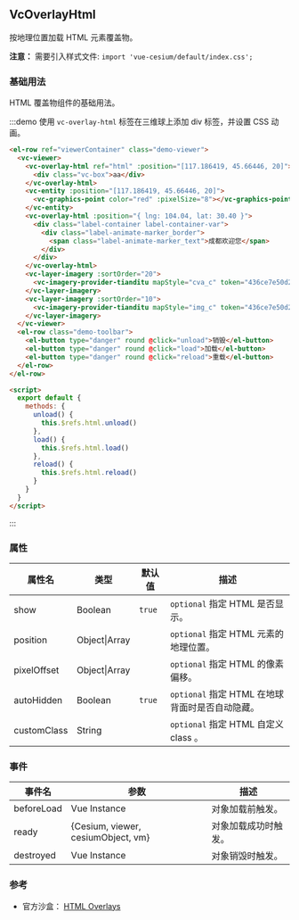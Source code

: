## VcOverlayHtml

按地理位置加载 HTML 元素覆盖物。

**注意：** 需要引入样式文件: `import 'vue-cesium/default/index.css';`

### 基础用法

HTML 覆盖物组件的基础用法。

:::demo 使用 `vc-overlay-html` 标签在三维球上添加 div 标签，并设置 CSS 动画。

```html
<el-row ref="viewerContainer" class="demo-viewer">
  <vc-viewer>
    <vc-overlay-html ref="html" :position="[117.186419, 45.66446, 20]">
      <div class="vc-box">aa</div>
    </vc-overlay-html>
    <vc-entity :position="[117.186419, 45.66446, 20]">
      <vc-graphics-point color="red" :pixelSize="8"></vc-graphics-point>
    </vc-entity>
    <vc-overlay-html :position="{ lng: 104.04, lat: 30.40 }">
      <div class="label-container label-container-var">
        <div class="label-animate-marker_border">
          <span class="label-animate-marker_text">成都欢迎您</span>
        </div>
      </div>
    </vc-overlay-html>
    <vc-layer-imagery :sortOrder="20">
      <vc-imagery-provider-tianditu mapStyle="cva_c" token="436ce7e50d27eede2f2929307e6b33c0"></vc-imagery-provider-tianditu>
    </vc-layer-imagery>
    <vc-layer-imagery :sortOrder="10">
      <vc-imagery-provider-tianditu mapStyle="img_c" token="436ce7e50d27eede2f2929307e6b33c0"></vc-imagery-provider-tianditu>
    </vc-layer-imagery>
  </vc-viewer>
  <el-row class="demo-toolbar">
    <el-button type="danger" round @click="unload">销毁</el-button>
    <el-button type="danger" round @click="load">加载</el-button>
    <el-button type="danger" round @click="reload">重载</el-button>
  </el-row>
</el-row>

<script>
  export default {
    methods: {
      unload() {
        this.$refs.html.unload()
      },
      load() {
        this.$refs.html.load()
      },
      reload() {
        this.$refs.html.reload()
      }
    }
  }
</script>
```

:::

### 属性

| 属性名      | 类型          | 默认值 | 描述                                            |
| ----------- | ------------- | ------ | ----------------------------------------------- |
| show        | Boolean       | `true` | `optional` 指定 HTML 是否显示。                 |
| position    | Object\|Array |        | `optional` 指定 HTML 元素的地理位置。           |
| pixelOffset | Object\|Array |        | `optional` 指定 HTML 的像素偏移。               |
| autoHidden  | Boolean       | `true` | `optional` 指定 HTML 在地球背面时是否自动隐藏。 |
| customClass | String        |        | `optional` 指定 HTML 自定义 class 。            |

### 事件

| 事件名     | 参数                               | 描述                 |
| ---------- | ---------------------------------- | -------------------- |
| beforeLoad | Vue Instance                       | 对象加载前触发。     |
| ready      | {Cesium, viewer, cesiumObject, vm} | 对象加载成功时触发。 |
| destroyed  | Vue Instance                       | 对象销毁时触发。     |

### 参考

- 官方沙盒： [HTML Overlays](https://sandcastle.cesium.com/gallery/HTML%20Overlays.html)
